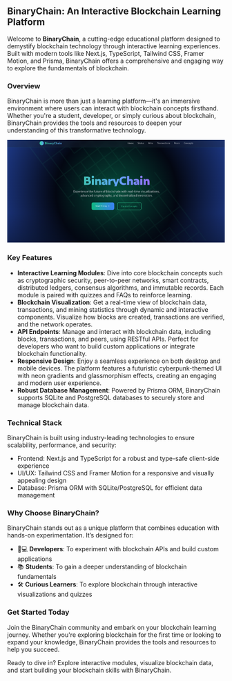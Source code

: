 <h2>BinaryChain: An Interactive Blockchain Learning Platform</h2> <p>Welcome to <strong>BinaryChain</strong>, a cutting-edge educational platform designed to demystify blockchain technology through interactive learning experiences. Built with modern tools like Next.js, TypeScript, Tailwind CSS, Framer Motion, and Prisma, BinaryChain offers a comprehensive and engaging way to explore the fundamentals of blockchain.</p>
<h3>Overview</h3> <p>BinaryChain is more than just a learning platform—it's an immersive environment where users can interact with blockchain concepts firsthand. Whether you're a student, developer, or simply curious about blockchain, BinaryChain provides the tools and resources to deepen your understanding of this transformative technology.</p>
<div align="center">
  <img src="banner.png" alt="BinaryChain Banner">
</div>
<h3>Key Features</h3> <ul> <li><strong>Interactive Learning Modules</strong>: Dive into core blockchain concepts such as cryptographic security, peer-to-peer networks, smart contracts, distributed ledgers, consensus algorithms, and immutable records. Each module is paired with quizzes and FAQs to reinforce learning.</li> <li><strong>Blockchain Visualization</strong>: Get a real-time view of blockchain data, transactions, and mining statistics through dynamic and interactive components. Visualize how blocks are created, transactions are verified, and the network operates.</li> <li><strong>API Endpoints</strong>: Manage and interact with blockchain data, including blocks, transactions, and peers, using RESTful APIs. Perfect for developers who want to build custom applications or integrate blockchain functionality.</li> <li><strong>Responsive Design</strong>: Enjoy a seamless experience on both desktop and mobile devices. The platform features a futuristic cyberpunk-themed UI with neon gradients and glassmorphism effects, creating an engaging and modern user experience.</li> <li><strong>Robust Database Management</strong>: Powered by Prisma ORM, BinaryChain supports SQLite and PostgreSQL databases to securely store and manage blockchain data.</li> </ul>
<h3>Technical Stack</h3> <p>BinaryChain is built using industry-leading technologies to ensure scalability, performance, and security:</p> <ul> <li>Frontend: Next.js and TypeScript for a robust and type-safe client-side experience</li> <li>UI/UX: Tailwind CSS and Framer Motion for a responsive and visually appealing design</li> <li>Database: Prisma ORM with SQLite/PostgreSQL for efficient data management</li> </ul>
<h3>Why Choose BinaryChain?</h3> <p>BinaryChain stands out as a unique platform that combines education with hands-on experimentation. It’s designed for:</p> <ul> <li>👨💻 <strong>Developers</strong>: To experiment with blockchain APIs and build custom applications</li> <li>📚 <strong>Students</strong>: To gain a deeper understanding of blockchain fundamentals</li> <li>🛠️ <strong>Curious Learners</strong>: To explore blockchain through interactive visualizations and quizzes</li> </ul>
<h3>Get Started Today</h3> <p>Join the BinaryChain community and embark on your blockchain learning journey. Whether you're exploring blockchain for the first time or looking to expand your knowledge, BinaryChain provides the tools and resources to help you succeed.</p>
<p>Ready to dive in? Explore interactive modules, visualize blockchain data, and start building your blockchain skills with BinaryChain.</p>